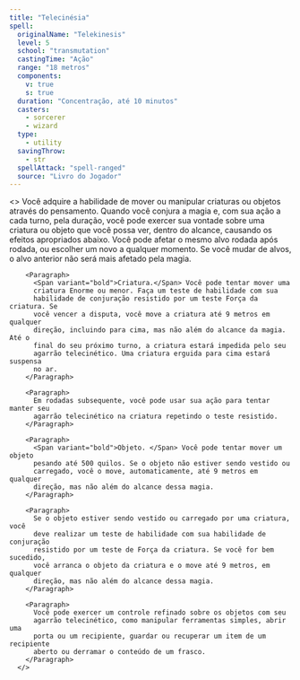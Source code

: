 ```yaml
---
title: "Telecinésia"
spell:
  originalName: "Telekinesis"
  level: 5
  school: "transmutation"
  castingTime: "Ação"
  range: "18 metros"
  components:
    v: true
    s: true
  duration: "Concentração, até 10 minutos"
  casters:
    - sorcerer
    - wizard
  type:
    - utility
  savingThrow:
    - str
  spellAttack: "spell-ranged"
  source: "Livro do Jogador"
---
```


<>
<Paragraph>
Você adquire a habilidade de mover ou manipular criaturas ou objetos
através do pensamento. Quando você conjura a magia e, com sua ação a
cada turno, pela duração, você pode exercer sua vontade sobre uma
criatura ou objeto que você possa ver, dentro do alcance, causando os
efeitos apropriados abaixo. Você pode afetar o mesmo alvo rodada após
rodada, ou escolher um novo a qualquer momento. Se você mudar de
alvos, o alvo anterior não será mais afetado pela magia.
</Paragraph>

        <Paragraph>
          <Span variant="bold">Criatura.</Span> Você pode tentar mover uma
          criatura Enorme ou menor. Faça um teste de habilidade com sua
          habilidade de conjuração resistido por um teste Força da criatura. Se
          você vencer a disputa, você move a criatura até 9 metros em qualquer
          direção, incluindo para cima, mas não além do alcance da magia. Até o
          final do seu próximo turno, a criatura estará impedida pelo seu
          agarrão telecinético. Uma criatura erguida para cima estará suspensa
          no ar.
        </Paragraph>

        <Paragraph>
          Em rodadas subsequente, você pode usar sua ação para tentar manter seu
          agarrão telecinético na criatura repetindo o teste resistido.
        </Paragraph>

        <Paragraph>
          <Span variant="bold">Objeto. </Span> Você pode tentar mover um objeto
          pesando até 500 quilos. Se o objeto não estiver sendo vestido ou
          carregado, você o move, automaticamente, até 9 metros em qualquer
          direção, mas não além do alcance dessa magia.
        </Paragraph>

        <Paragraph>
          Se o objeto estiver sendo vestido ou carregado por uma criatura, você
          deve realizar um teste de habilidade com sua habilidade de conjuração
          resistido por um teste de Força da criatura. Se você for bem sucedido,
          você arranca o objeto da criatura e o move até 9 metros, em qualquer
          direção, mas não além do alcance dessa magia.
        </Paragraph>

        <Paragraph>
          Você pode exercer um controle refinado sobre os objetos com seu
          agarrão telecinético, como manipular ferramentas simples, abrir uma
          porta ou um recipiente, guardar ou recuperar um item de um recipiente
          aberto ou derramar o conteúdo de um frasco.
        </Paragraph>
      </>
